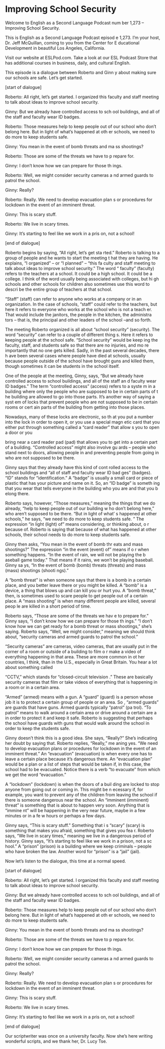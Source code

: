 # Improving School Security

Welcome to English as a Second Language Podcast num ber 1,273 – Improving School Security.

This is English as a Second Language Podcast episod e 1,273. I’m your host, Dr. Jeff McQuillan, coming to you from the Center for E ducational Development in beautiful Los Angeles, California.

Visit our website at ESLPod.com. Take a look at our  ESL Podcast Store that has additional courses in business, daily, and cultural  English.

This episode is a dialogue between Roberto and Ginn y about making sure our schools are safe. Let’s get started.

[start of dialogue]

Roberto: All right, let’s get started. I organized this faculty and staff meeting to talk about ideas to improve school security.

Ginny: But we already have controlled access to sch ool buildings, and all of the staff and faculty wear ID badges.

Roberto: Those measures help to keep people out of our school who don’t belong here. But in light of what’s happened at oth er schools, we need to do more to keep students safe.

Ginny: You mean in the event of bomb threats and ma ss shootings?

Roberto: Those are some of the threats we have to p repare for.

Ginny: I don’t know how we can prepare for those th ings.

Roberto: Well, we might consider security cameras a nd armed guards to patrol the school.

Ginny: Really?

Roberto: Really. We need to develop evacuation plan s or procedures for lockdown in the event of an imminent threat.

Ginny: This is scary stuff.

 Roberto: We live in scary times.

Ginny: It’s starting to feel like we work in a pris on, not a school!

[end of dialogue]

Roberto begins by saying, “All right, let’s get sta rted.” Roberto is talking to a group of people and he wants to start the meeting t hat they are having. He explains, “I organized” – or “I planned” – “this fa culty and staff meeting to talk about ideas to improve school security.” The word “ faculty” (faculty) refers to the teachers at a school. It could be a high school. It  could be a college. I think of the word usually being associated with colleges, but hi gh schools and other schools for children also sometimes use this word to descri be the entire group of teachers at that school.

“Staff” (staff) can refer to anyone who works at a company or in an organization. In the case of schools, “staff” could refer to the teachers, but here it refers to everyone who works at the school who is not a teach er. That would include the janitors, the people in the kitchen, the administra tors – that is, the principal and other leaders of the school –and so forth.

The meeting Roberto organized is all about “school security” (security). The word “security” can refer to a couple of different thing s. Here it refers to keeping people at the school safe. “School security” would be keep ing the faculty, staff, and students safe so that there are no injuries, and mo re importantly that no one gets killed. Sadly, in the past several decades, there h ave been several cases where people have died at schools, usually because people  outside of the school have brought guns and killed them, though sometimes it can be students in the school itself.

One of the people at the meeting, Ginny, says, “But  we already have controlled access to school buildings, and all of the staff an d faculty wear ID badges.” The term “controlled access” (access) refers to a syste m in a building where only the people who are supposed to be in certain parts of t he building are allowed to go into those parts. It’s another way of saying a syst em of locks that prevent people who are not supposed to be in certain rooms or cert ain parts of the building from getting into those places.

Nowadays, many of these locks are electronic, so th at you put a number into the lock in order to open it, or you use a special magn etic card that you either put through something called a “card reader” that allow s you to open a door or you

bring near a card reader pad (pad) that allows you to get into a certain part of a building. “Controlled access” might also involve gu ards – people who stand next to doors, allowing people in and preventing people from going in who are not supposed to be there.

Ginny says that they already have this kind of cont rolled access to the school buildings and “all of staff and faculty wear ID bad ges” (badges). “ID” stands for “identification.” A “badge” is usually a small card  or piece of plastic that has your picture and name on it. So, an “ID badge” is someth ing that you wear that tells everyone in the building who you are and that you b elong there.

Roberto says, however, “Those measures,” meaning the things that we do already, “help to keep people out of our building w ho don’t belong here,” who aren’t supposed to be there. “But in light of what’ s happened at other schools,” he says, “we need to do more to keep students safe. ” The expression “in light (light) of” means considering, or thinking about, o r because of. Roberto is saying that because of what has happened at other schools,  their school needs to do more to keep students safe.

Ginny then asks, “You mean in the event of bomb thr eats and mass shootings?” The expression “in the event (event) of” means if o r when something happens. “In the event of rain, we will not be playing the b aseball game today.” That means if it rains, we won’t be playing baseball. Ginny sa ys, “In the event of bomb (bomb) threats (threats) and mass (mass) shootings (shooti ngs).”

A “bomb threat” is when someone says that there is a bomb in a certain place, and you better leave there or you might be killed. A “bomb” is a device, a thing that blows up and can kill you or hurt you. A “bomb  threat,” then, is sometimes used to scare people to get people out of a certain  place. A “mass shooting” is when many different people are killed, several peop le are killed in a short period of time.

Roberto says, “Those are some of the threats we hav e to prepare for.” Ginny says, “I don’t know how we can prepare for those th ings.” “I don’t know how we can get ready for a bomb threat or mass shootings,”  she’s saying. Roberto says, “Well, we might consider,” meaning we should think about, “security cameras and armed guards to patrol the school.”

“Security cameras” are cameras, video cameras, that  are usually put in the corner of a room or outside of a building to film o r make a video of everything happening in that area. These are more common in ot her countries, I think, than in the U.S., especially in Great Britain. You hear a lot about something called

“CCTV,” which stands for “closed-circuit television .” These are basically security cameras that film or take videos of everything that  is happening in a room or in a certain area.

“Armed” (armed) means with a gun. A “guard” (guard)  is a person whose job it is to protect a certain group of people or an area. So , “armed guards” are guards that have guns. Armed guards typically “patrol” (pa trol). “To patrol” means to walk around a certain area or drive around a certain are a in order to protect it and keep it safe. Roberto is suggesting that perhaps the school have guards with guns that would walk around the school in order to keep the students safe.

Ginny doesn’t think this is a good idea. She says, “Really?” She’s indicating her doubt by saying that. Roberto replies, “Really,” me aning yes. “We need to develop evacuation plans or procedures for lockdown  in the event of an imminent threat.” An “evacuation” (evacuation) is when every one has to leave a certain place because it’s dangerous there. An “evacuation plan” would be a plan or a list of steps that would be taken if, in this case,  the school had to be evacuated. Notice there is a verb “to evacuate” from which we get the word “evacuation.”

A “lockdown” (lockdown) is when the doors of a buil ding are locked to stop anyone from going out or coming in. This might be n ecessary if, for example, you want to prevent any of the children from leaving the school if there is someone dangerous near the school. An “imminent (imminent) threat” is something that is about to happen very soon. Anything that is “immine nt” will be happening in the very near future, maybe in a few minutes or in a fe w hours or perhaps a few days.

Ginny says, “This is scary stuff.” Something that i s “scary” (scary) is something that makes you afraid, something that gives you fea r. Roberto says, “We live in scary times,” meaning we live in a dangerous period  of history. Ginny says, “It’s starting to feel like we work in a prison, not a sc hool.” A “prison” (prison) is a building where we keep criminals – people who have broken the law. Another word for “prison” is a “jail” (jail).

Now let’s listen to the dialogue, this time at a normal speed.

[start of dialogue]

Roberto: All right, let’s get started. I organized this faculty and staff meeting to talk about ideas to improve school security.

Ginny: But we already have controlled access to sch ool buildings, and all of the staff and faculty wear ID badges.

Roberto: Those measures help to keep people out of our school who don’t belong here. But in light of what’s happened at oth er schools, we need to do more to keep students safe.

Ginny: You mean in the event of bomb threats and ma ss shootings?

Roberto: Those are some of the threats we have to p repare for.

Ginny: I don’t know how we can prepare for those th ings.

Roberto: Well, we might consider security cameras a nd armed guards to patrol the school.

Ginny: Really?

Roberto: Really. We need to develop evacuation plan s or procedures for lockdown in the event of an imminent threat.

Ginny: This is scary stuff.

Roberto: We live in scary times.

Ginny: It’s starting to feel like we work in a pris on, not a school!

[end of dialogue]

Our scriptwriter was once on a university faculty. Now she’s here writing wonderful scripts, and we thank her, Dr. Lucy Tse.



